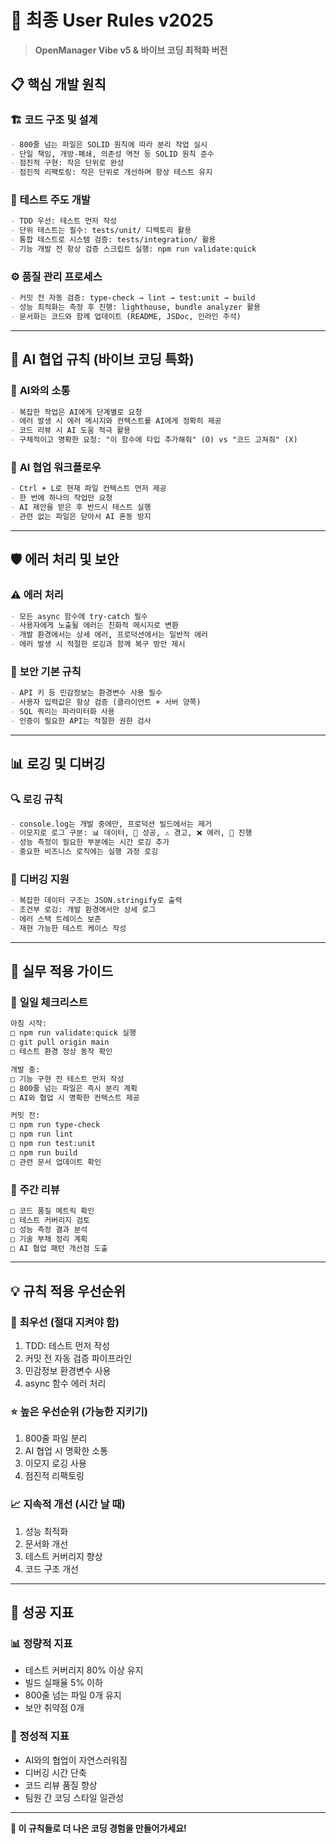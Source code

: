 # 🎯 최종 User Rules v2025

> **OpenManager Vibe v5 & 바이브 코딩 최적화 버전**

## 📋 핵심 개발 원칙

### 🏗️ **코드 구조 및 설계**

```markdown
- 800줄 넘는 파일은 SOLID 원칙에 따라 분리 작업 실시
- 단일 책임, 개방-폐쇄, 의존성 역전 등 SOLID 원칙 준수
- 점진적 구현: 작은 단위로 완성
- 점진적 리팩토링: 작은 단위로 개선하며 항상 테스트 유지
```

### 🧪 **테스트 주도 개발**

```markdown
- TDD 우선: 테스트 먼저 작성
- 단위 테스트는 필수: tests/unit/ 디렉토리 활용
- 통합 테스트로 시스템 검증: tests/integration/ 활용
- 기능 개발 전 항상 검증 스크립트 실행: npm run validate:quick
```

### ⚙️ **품질 관리 프로세스**

```markdown
- 커밋 전 자동 검증: type-check → lint → test:unit → build
- 성능 최적화는 측정 후 진행: lighthouse, bundle analyzer 활용
- 문서화는 코드와 함께 업데이트 (README, JSDoc, 인라인 주석)
```

---

## 🤖 **AI 협업 규칙 (바이브 코딩 특화)**

### 💬 **AI와의 소통**

```markdown
- 복잡한 작업은 AI에게 단계별로 요청
- 에러 발생 시 에러 메시지와 컨텍스트를 AI에게 정확히 제공
- 코드 리뷰 시 AI 도움 적극 활용
- 구체적이고 명확한 요청: "이 함수에 타입 추가해줘" (O) vs "코드 고쳐줘" (X)
```

### 🔄 **AI 협업 워크플로우**

```markdown
- Ctrl + L로 현재 파일 컨텍스트 먼저 제공
- 한 번에 하나의 작업만 요청
- AI 제안을 받은 후 반드시 테스트 실행
- 관련 없는 파일은 닫아서 AI 혼동 방지
```

---

## 🛡️ **에러 처리 및 보안**

### ⚠️ **에러 처리**

```markdown
- 모든 async 함수에 try-catch 필수
- 사용자에게 노출될 에러는 친화적 메시지로 변환
- 개발 환경에서는 상세 에러, 프로덕션에서는 일반적 에러
- 에러 발생 시 적절한 로깅과 함께 복구 방안 제시
```

### 🔐 **보안 기본 규칙**

```markdown
- API 키 등 민감정보는 환경변수 사용 필수
- 사용자 입력값은 항상 검증 (클라이언트 + 서버 양쪽)
- SQL 쿼리는 파라미터화 사용
- 인증이 필요한 API는 적절한 권한 검사
```

---

## 📊 **로깅 및 디버깅**

### 🔍 **로깅 규칙**

```markdown
- console.log는 개발 중에만, 프로덕션 빌드에서는 제거
- 이모지로 로그 구분: 📊 데이터, 🎯 성공, ⚠️ 경고, ❌ 에러, 🔄 진행
- 성능 측정이 필요한 부분에는 시간 로깅 추가
- 중요한 비즈니스 로직에는 실행 과정 로깅
```

### 🐛 **디버깅 지원**

```markdown
- 복잡한 데이터 구조는 JSON.stringify로 출력
- 조건부 로깅: 개발 환경에서만 상세 로그
- 에러 스택 트레이스 보존
- 재현 가능한 테스트 케이스 작성
```

---

## 🎯 **실무 적용 가이드**

### 📝 **일일 체크리스트**

```markdown
아침 시작:
□ npm run validate:quick 실행
□ git pull origin main
□ 테스트 환경 정상 동작 확인

개발 중:
□ 기능 구현 전 테스트 먼저 작성
□ 800줄 넘는 파일은 즉시 분리 계획
□ AI와 협업 시 명확한 컨텍스트 제공

커밋 전:
□ npm run type-check
□ npm run lint
□ npm run test:unit
□ npm run build
□ 관련 문서 업데이트 확인
```

### 🔄 **주간 리뷰**

```markdown
□ 코드 품질 메트릭 확인
□ 테스트 커버리지 검토
□ 성능 측정 결과 분석
□ 기술 부채 정리 계획
□ AI 협업 패턴 개선점 도출
```

---

## 💡 **규칙 적용 우선순위**

### 🚨 **최우선 (절대 지켜야 함)**

1. TDD: 테스트 먼저 작성
2. 커밋 전 자동 검증 파이프라인
3. 민감정보 환경변수 사용
4. async 함수 에러 처리

### ⭐ **높은 우선순위 (가능한 지키기)**

1. 800줄 파일 분리
2. AI 협업 시 명확한 소통
3. 이모지 로깅 사용
4. 점진적 리팩토링

### 📈 **지속적 개선 (시간 날 때)**

1. 성능 최적화
2. 문서화 개선
3. 테스트 커버리지 향상
4. 코드 구조 개선

---

## 🎉 **성공 지표**

### 📊 **정량적 지표**

- 테스트 커버리지 80% 이상 유지
- 빌드 실패율 5% 이하
- 800줄 넘는 파일 0개 유지
- 보안 취약점 0개

### 🎯 **정성적 지표**

- AI와의 협업이 자연스러워짐
- 디버깅 시간 단축
- 코드 리뷰 품질 향상
- 팀원 간 코딩 스타일 일관성

---

**🚀 이 규칙들로 더 나은 코딩 경험을 만들어가세요!**
